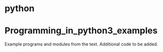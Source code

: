 # python
# Programming_in_python3_examples

Example programs and modules from the text. Additional code to be added.
